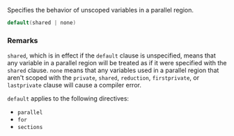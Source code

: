 Specifies the behavior of unscoped variables in a parallel region.

```cpp
default(shared | none)
```

### Remarks

`shared`, which is in effect if the `default` clause is unspecified, means that any variable in a parallel region will be treated as if it were specified with the `shared` clause. `none` means that any variables used in a parallel region that aren't scoped with the `private`, `shared`, `reduction`, `firstprivate`, or `lastprivate` clause will cause a compiler error.

`default` applies to the following directives:

- `parallel`
- `for`
- `sections`

